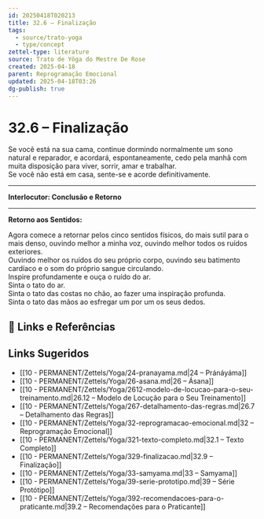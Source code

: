 ```yaml
---
id: 20250418T020213
title: 32.6 – Finalização
tags:
  - source/trato-yoga
  - type/concept
zettel-type: literature
source: Trato de Yôga do Mestre De Rose
created: 2025-04-18
parent: Reprogramação Emocional
updated: 2025-04-18T03:26
dg-publish: true
---
```


# 32.6 – Finalização

Se você está na sua cama, continue dormindo normalmente um sono natural e reparador, e acordará, espontaneamente, cedo pela manhã com muita disposição para viver, sorrir, amar e trabalhar.  
Se você não está em casa, sente-se e acorde definitivamente.

---

**Interlocutor: Conclusão e Retorno**

---

**Retorno aos Sentidos:**

Agora comece a retornar pelos cinco sentidos físicos, do mais sutil para o mais denso, ouvindo melhor a minha voz, ouvindo melhor todos os ruídos exteriores.  
Ouvindo melhor os ruídos do seu próprio corpo, ouvindo seu batimento cardíaco e o som do próprio sangue circulando.  
Inspire profundamente e ouça o ruído do ar.  
Sinta o tato do ar.  
Sinta o tato das costas no chão, ao fazer uma inspiração profunda.  
Sinta o tato das mãos ao esfregar um por um os seus dedos.

## 🔗 Links e Referências

## Links Sugeridos

- [[10 - PERMANENT/Zettels/Yoga/24-pranayama.md\|24 – Pránáyáma]]
- [[10 - PERMANENT/Zettels/Yoga/26-asana.md\|26 – Ásana]]
- [[10 - PERMANENT/Zettels/Yoga/2612-modelo-de-locucao-para-o-seu-treinamento.md\|26.12 – Modelo de Locução para o Seu Treinamento]]
- [[10 - PERMANENT/Zettels/Yoga/267-detalhamento-das-regras.md\|26.7 – Detalhamento das Regras]]
- [[10 - PERMANENT/Zettels/Yoga/32-reprogramacao-emocional.md\|32 – Reprogramação Emocional]]
- [[10 - PERMANENT/Zettels/Yoga/321-texto-completo.md\|32.1 – Texto Completo]]
- [[10 - PERMANENT/Zettels/Yoga/329-finalizacao.md\|32.9 – Finalização]]
- [[10 - PERMANENT/Zettels/Yoga/33-samyama.md\|33 – Samyama]]
- [[10 - PERMANENT/Zettels/Yoga/39-serie-prototipo.md\|39 – Série Protótipo]]
- [[10 - PERMANENT/Zettels/Yoga/392-recomendacoes-para-o-praticante.md\|39.2 – Recomendações para o Praticante]]